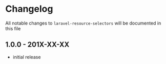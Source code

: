 # Changelog

All notable changes to `laravel-resource-selectors` will be documented in this file

## 1.0.0 - 201X-XX-XX

- initial release

